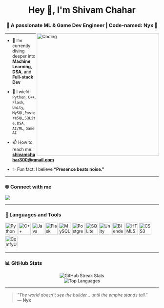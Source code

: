 <h1 align="center">Hey 👋, I'm Shivam Chahar</h1>
<h3 align="center">🚀 A passionate ML & Game Dev Engineer | Code-named: Nyx 🖤</h3>

<img align="right" alt="Coding" width="400" src="https://media.giphy.com/media/qgQUggAC3Pfv687qPC/giphy.gif" />

---

- 🌱 I’m currently diving deeper into **Machine Learning**, **DSA**, and **Full-stack Dev**

- 🌌 I wield: 
  `Python`, `C++`, `Flask`, `Unity`, `MySQL`,`PostgreSQL`,`SQLite`, `DSA`, `AI/ML`, `Game AI`
- 📫 How to reach me: **shivamchahar300@gmail.com**
- ✨ Fun fact: I believe **“Presence beats noise.”**  


---

### 🌐 Connect with me

<p align="left">
  <a href="https://www.linkedin.com/in/shivam-singh-dfgh" target="_blank"><img src="https://img.shields.io/badge/LinkedIn-blue?style=for-the-badge&logo=linkedin" /></a>
  
</p>

---

### 🧠 Languages and Tools

<p align="left">
  <a href="https://www.python.org" target="_blank"><img src="https://cdn.jsdelivr.net/gh/devicons/devicon/icons/python/python-original.svg" width="40" title="Python"/></a>
  <a href="https://cplusplus.com/" target="_blank"><img src="https://cdn.jsdelivr.net/gh/devicons/devicon/icons/cplusplus/cplusplus-original.svg" width="40" title="C++"/></a>
  <a href="https://www.java.com" target="_blank"><img src="https://cdn.jsdelivr.net/gh/devicons/devicon/icons/java/java-original.svg" width="40" title="Java"/></a>
  <a href="https://flask.palletsprojects.com/" target="_blank"><img src="https://cdn.jsdelivr.net/gh/devicons/devicon/icons/flask/flask-original.svg" width="40" title="Flask"/></a>
  <a href="https://www.mysql.com/" target="_blank"><img src="https://cdn.jsdelivr.net/gh/devicons/devicon/icons/mysql/mysql-original.svg" width="40" title="MySQL"/></a>
  <a href="https://www.postgresql.org/" target="_blank"><img src="https://cdn.jsdelivr.net/gh/devicons/devicon/icons/postgresql/postgresql-original.svg" width="40" title="PostgreSQL"/></a>
  <a href="https://www.sqlite.org/" target="_blank"><img src="https://cdn.jsdelivr.net/gh/devicons/devicon/icons/sqlite/sqlite-original.svg" width="40" title="SQLite"/></a>
  <a href="https://unity.com/" target="_blank"><img src="https://cdn.jsdelivr.net/gh/devicons/devicon/icons/unity/unity-original.svg" width="40" title="Unity"/></a>
  <a href="https://www.blender.org/" target="_blank"><img src="https://cdn.jsdelivr.net/gh/devicons/devicon/icons/blender/blender-original.svg" width="40" title="Blender"/></a>
  <a href="https://developer.mozilla.org/en-US/docs/Web/HTML" target="_blank"><img src="https://cdn.jsdelivr.net/gh/devicons/devicon/icons/html5/html5-original.svg" width="40" title="HTML5"/></a>
  <a href="https://developer.mozilla.org/en-US/docs/Web/CSS" target="_blank"><img src="https://cdn.jsdelivr.net/gh/devicons/devicon/icons/css3/css3-original.svg" width="40" title="CSS3"/></a>
  <a href="https://github.com/comfyanonymous/ComfyUI" target="_blank"><img src="https://raw.githubusercontent.com/comfyanonymous/ComfyUI/master/web/icons/icon-192.png" width="40" title="ComfyUI"/></a>
</p>


---

### 📊 GitHub Stats

<p align="center">
  <img src="https://github-readme-streak-stats.herokuapp.com/?user=shivamchahar&theme=tokyonight&hide_border=true" alt="GitHub Streak Stats" />
  <br/>
  <img src="https://github-readme-stats.vercel.app/api/top-langs/?username=shivamchahar&layout=compact&theme=tokyonight&hide_border=true" alt="Top Languages" />
</p>

---

> _"The world doesn’t see the builder… until the empire stands tall."_  
> — **Nyx**
